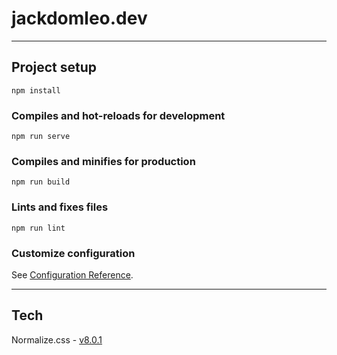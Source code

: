 # jackdomleo.dev

---

## Project setup
```
npm install
```

### Compiles and hot-reloads for development
```
npm run serve
```

### Compiles and minifies for production
```
npm run build
```

### Lints and fixes files
```
npm run lint
```

### Customize configuration
See [Configuration Reference](https://cli.vuejs.org/config/).

---

## Tech

Normalize.css - [v8.0.1](https://github.com/necolas/normalize.css/releases/tag/8.0.1)
